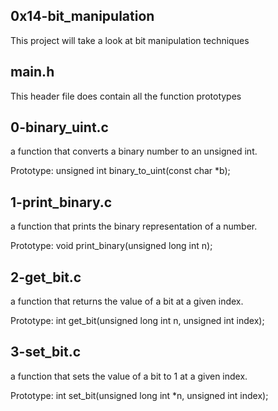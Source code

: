 ## 0x14-bit_manipulation
This project will take a look at bit manipulation techniques

## main.h
This header file does contain all the function prototypes

## 0-binary_uint.c
a function that converts a binary number to an unsigned int.

Prototype: unsigned int binary_to_uint(const char *b);

## 1-print_binary.c
a function that prints the binary representation of a number.

Prototype: void print_binary(unsigned long int n);

## 2-get_bit.c
 a function that returns the value of a bit at a given index.

Prototype: int get_bit(unsigned long int n, unsigned int index);

## 3-set_bit.c
a function that sets the value of a bit to 1 at a given index.

Prototype: int set_bit(unsigned long int *n, unsigned int index);
